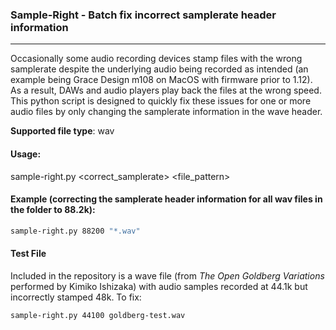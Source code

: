 ### Sample-Right - Batch fix incorrect samplerate header information
---
Occasionally some audio recording devices stamp files with the wrong samplerate despite the underlying audio being recorded as intended (an example being Grace Design m108 on MacOS with firmware prior to 1.12). As a result, DAWs and audio players play back the files at the wrong speed. This python script is designed to quickly fix these issues for one or more audio files by only changing the samplerate information in the wave header.

**Supported file type**: wav

#### Usage:
sample-right.py <correct_samplerate> <file_pattern>
#### Example (correcting the samplerate header information for all wav files in the folder to 88.2k):
```sh
sample-right.py 88200 "*.wav"
```

#### Test File
Included in the repository is a wave file (from _The Open Goldberg Variations_ performed by Kimiko Ishizaka) with audio samples recorded at 44.1k but incorrectly stamped 48k. To fix:
```sh
sample-right.py 44100 goldberg-test.wav
```
